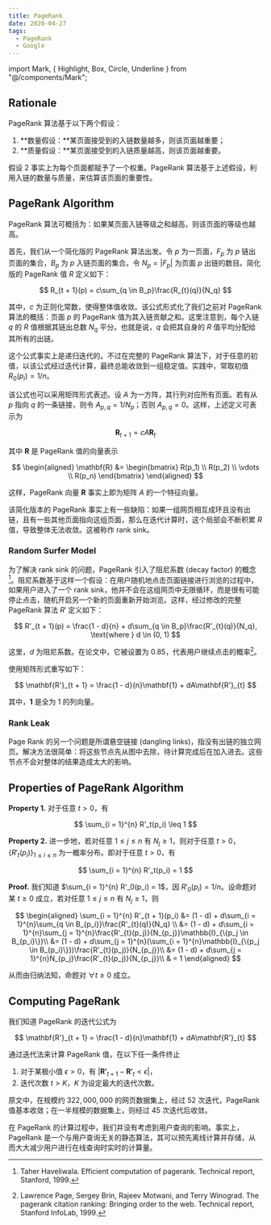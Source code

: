 ```yaml
---
title: PageRank
date: 2020-04-27
tags:
  - PageRank
  - Google
---
```


import Mark, { Highlight, Box, Circle, Underline } from "@/components/Mark";

## Rationale

PageRank 算法基于以下<Box>两个假设</Box>：

1. **数量假设：**某页面接受到的<Underline>入链数量越多</Underline>，则该页面越重要；
2. **质量假设：**某页面接受到的<Underline>入链质量越高</Underline>，则该页面越重要。

假设 2 事实上为每个页面都赋予了一个权重。PageRank 算法基于上述假设，利用入链的数量与质量，来估算该页面的重要性。

## PageRank Algorithm

PageRank 算法可概括为：<Highlight>如果某页面入链等级之和越高，则该页面的等级也越高</Highlight>。

首先，我们从一个简化版的 PageRank 算法出发。令 $p$ 为一页面，$F_p$ 为 $p$ 链出页面的集合，$B_p$ 为 $p$ 入链页面的集合。令 $N_p = |F_p|$ 为页面 $p$ 出链的数目。简化版的 PageRank 值 $R$ 定义如下：

$$
R_{t + 1}(p) = c\sum_{q \in B_p}\frac{R_{t}(q)}{N_q}
$$

其中，$c$ 为正则化常数，使得整体值收敛。该公式形式化了我们之前对 PageRank 算法的概括：页面 $p$ 的 PageRank 值为其入链贡献之和。这里注意到，每个入链 $q$ 的 $R$ 值根据其链出总数 $N_q$ 平分。也就是说，$q$ 会把其自身的 $R$ 值平均分配给其所有的出链。

这个公式事实上是递归迭代的。不过在完整的 PageRank 算法下，<Highlight>对于任意的初值，以该公式经过迭代计算，最终总能收敛到一组稳定值。</Highlight>实践中，常取初值 $R_0(p_i) = 1 / n$。

该公式也可以采用矩阵形式表述。设 $A$ 为一方阵，其行列对应所有页面。若有从 $p$ 指向 $q$ 的一条链接，则令 $A_{p, q} =  {1}/{N_p}$；否则 $A_{p, q} = 0$。这样，上述定义可表示为

$$
\mathbf{R}_{t + 1} = cA\mathbf{R}_{t}
$$

其中 $\mathbf{R}$ 是 PageRank 值的向量表示

$$
\begin{aligned}
  \mathbf{R} &= \begin{bmatrix}
    R(p_1) \\
    R(p_2) \\
    \vdots \\
    R(p_n)
  \end{bmatrix}
\end{aligned}
$$

这样，PageRank 向量 $\mathbf{R}$ 事实上即为矩阵 $A$ 的一个特征向量。

该简化版本的 PageRank 事实上有一些缺陷：如果一组网页相互成环且没有出链，且有一些其他页面指向这组页面，那么在迭代计算时，这个局部会不断积累 $R$ 值，导致整体无法收敛。这被称作 <Box>rank sink</Box>。

### Random Surfer Model

为了解决 rank sink 的问题，PageRank 引入了<Box>阻尼系数 (decay factor)</Box> 的概念[^Haveliwala(1999)]。阻尼系数基于这样一个假设：在用户随机地点击页面链接进行浏览的过程中，如果用户进入了一个 rank sink，他并不会在这组网页中无限循环，而是很有可能停止点击，随机开启另一个新的页面重新开始浏览。这样，经过修改的完整 PageRank 算法 $R'$ 定义如下：

[^Haveliwala(1999)]: Taher Haveliwala. Efficient computation of pagerank. Technical report, Stanford, 1999.

$$
R'_{t + 1}(p) = \frac{1 - d}{n} + d\sum_{q \in B_p}\frac{R'_{t}(q)}{N_q}, \text{where } d \in (0, 1)
$$

这里，$d$ 为阻尼系数。在论文中，它被设置为<Circle> $0.85$</Circle>，代表用户继续点击的概率[^Page.et.al.(1999)]。

[^Page.et.al.(1999)]: Lawrence Page, Sergey Brin, Rajeev Motwani, and Terry Winograd. The pagerank citation ranking: Bringing order to the web. Technical report, Stanford InfoLab, 1999.

使用矩阵形式重写如下：

$$
\mathbf{R'}_{t + 1} = \frac{1 - d}{n}\mathbf{1} +  dA\mathbf{R'}_{t}
$$

其中，$\mathbf{1}$ 是全为 $1$ 的列向量。

### Rank Leak

Page Rank 的另一个问题是所谓<Box>悬空链接 (dangling links)</Box>，指没有出链的独立网页。解决方法很简单：将这些节点先从图中去除，待计算完成后在加入进去。这些节点不会对整体的结果造成太大的影响。

## Properties of PageRank Algorithm

**Property 1.** 对于任意 $t > 0$，有

$$
\sum_{i = 1}^{n} R'_t(p_i) \leq 1
$$

**Property 2.** 进一步地，若对任意 $1 \leq j \leq n$ 有 $N_j \geq 1$，则对于任意 $t > 0$，$\{R'_t(p_i)\}_{1 \leq i \leq n}$ 为一概率分布。即对于任意 $t > 0$，有

$$
\sum_{i = 1}^{n} R'_t(p_i) = 1
$$

**Proof.** 我们知道 $\sum_{i = 1}^{n} R'_0(p_i) = 1$，因 $R'_0(p_i) = 1 / n$。设命题对某 $t \geq 0$ 成立，若对任意 $1 \leq j \leq n$ 有 $N_j \geq 1$，则

$$
\begin{aligned}
  \sum_{i = 1}^{n} R'_{t + 1}(p_i) &= (1 - d) + d\sum_{i = 1}^{n}\sum_{q \in B_{p_i}}\frac{R'_{t}(q)}{N_q} \\
  &= (1 - d) + d\sum_{i = 1}^{n}\sum_{j = 1}^{n}\frac{R'_{t}(p_j)}{N_{p_j}}\mathbb{I}_{\{p_j \in B_{p_i}\}}\\
  &= (1 - d) + d\sum_{j = 1}^{n}(\sum_{i = 1}^{n}\mathbb{I}_{\{p_j \in B_{p_i}\}})\frac{R'_{t}(p_j)}{N_{p_j}}\\
  &= (1 - d) + d\sum_{j = 1}^{n}N_{p_j}\frac{R'_{t}(p_j)}{N_{p_j}}\\
  & = 1
\end{aligned}
$$

从而由归纳法知，命题对 $\forall t \geq 0$ 成立。

## Computing PageRank

我们知道 PageRank 的迭代公式为

$$
\mathbf{R'}_{t + 1} = \frac{1 - d}{n}\mathbf{1} + dA\mathbf{R'}_{t}
$$

通过迭代法来计算 PageRank 值，在以下任一条件终止

1. 对于某极小值 $\epsilon > 0$，有 $|\mathbf{R'}_{t + 1} - \mathbf{R'}_{t} < \epsilon|$，
2. 迭代次数 $t > K$，$K$ 为设定最大的迭代次数。

原文中，在规模约 $322,000,000$ 的网页数据集上，经过 $52$ 次迭代，PageRank 值基本收敛；在一半规模的数据集上，则经过 $45$ 次迭代后收敛。

在 PageRank 的计算过程中，我们并没有考虑到用户查询的影响。事实上，PageRank 是一个与用户查询无关的静态算法，其可以预先离线计算并存储，从而大大减少用户进行在线查询时实时的计算量。
